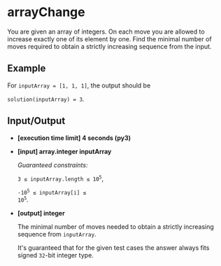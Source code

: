 # arrayChange

You are given an array of integers. On each move you are allowed to increase exactly one of its element by one. Find the minimal number of moves required to obtain a strictly increasing sequence from the input.

## Example

For `inputArray = [1, 1, 1]`, the output should be

`solution(inputArray) = 3`.

## Input/Output

- **[execution time limit] 4 seconds (py3)**

- **[input] array.integer inputArray**

	*Guaranteed constraints:*

	<code>3 ≤ inputArray.length ≤ 10<sup>5</sup></code>,

	<code>-10<sup>5</sup> ≤ inputArray[i] ≤ 10<sup>5</sup></code>.

- **[output] integer**

	The minimal number of moves needed to obtain a strictly increasing sequence from `inputArray`.

	It's guaranteed that for the given test cases the answer always fits signed `32`-bit integer type.
